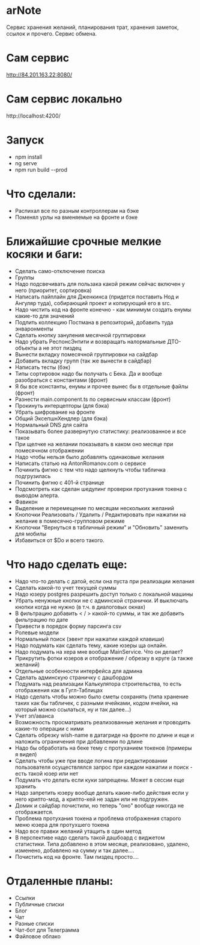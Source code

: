 # arNote
Сервис хранения желаний, планирования трат, хранения заметок, ссылок и прочего. Сервис обмена.

# Сам сервис
http://84.201.163.22:8080/

# Сам сервис локально
http://localhost:4200/

# Запуск 
- npm install
- ng serve
- npm run build --prod


# Что сделали:

* Распихал все по разным контроллерам на бэке
* Поменял урлы на вменяемые на фронте и бэке

# Ближайшие срочные мелкие косяки и баги:

* Сделать само-отключение поиска 
* Группы
* Надо подсвечивать для пользака какой режим сейчас включен у него (приоритет, сортировка)
* Написать пайплайн для Дженкинса (придется поставить Нод и Ангуляр туда), собирающий проект и копирующий его в src.
* Надо чистить код на фронте конечно - как минимум создать енумы какие-то для значений
* Подлить коллекцию Постмана в репозиторий, добавить туда энваронменты
* Сделать кнопку зануления месячной группировки
* Надо убрать РеспонсЭнтити и возвращать налормальные ДТО-объекты а не этот пиздец
* Вынести вкладку помесячной группировки на сайдбар
* Добавить вкладку групп (так же вынести в сайдбар)
* Написать тесты (бэк)
* Типы сортировок надо бы получать с Бека. Да и вообще разобраться  с константами (фронт)
* Я бы все константы, енумы и прочее вынес бы в отдельные файлы (фронт)
* Разнести main.component.ts по сервисным классам (фронт)
* Прокинуть интерцепторы (для бэка)
* Убрать шифрование на фронте
* Общий ЭксепшнХендлер (для бэка)
* Нормальный DNS для сайта
* Показывать более развернутую статистику: реализованное и все такое
* При щелчке на желании показывать в каком оно месяце при помесячном отображении
* Надо чтобы нельзя было добавлять одинаковые желания
* Написать статью на AntonRomanov.com о сервисе
* Починить фигню с тем что надо щелкнуть чтобы табличка подгрузилась
* Починить фигню с 401-й странице
* Подсмотреть как сделан шедулинг проверки протухания токена с выводом алерта.
* Фавикон
* Выделение и перемещение по месяцам нескольких желаний
* Кнопочки Реализовать / Удалить / Редактировать при нажатии на желание в помесячно-групповом режиме
* Кнопочки "Вернуться в табличный режим" и "Обновить" заменить для мобилы
* Избавиться от $Do и всего такого.


# Что надо сделать еще:

* Надо что-то делать с датой, если она пуста при реализации желания
* Сделать какой-то учет текущей суммы
* Надо юзеру postgres разрешить доступ только с локальной машины
* Убрать ненужные кнопки не с админской странички. И выключать кнопки когда не нужно (в т.ч. в диалоговых окнах)
* В фильтрацию добавить < / > какой-то суммы, и так же добавить фильтрацию по дате
* Привести в порядок форму парсинга csv
* Ролевые модели
* Нормальный поиск (эвент при нажатии каждой клавиши)
* Надо подумать как сделать тему, какие юзеры ща онлайн.
* Надо подумать на хера мне вообще MainService. Что он делает?
* Прикрутить фотки юзеров и отображение / обрезку в круге (а также желаний)
* Отдельные особенности интерфейса для админа
* Сделать админскую страничку с дашбордом
* Подумать над реализации Калькулятора строительства, то есть отображения как в Гугл-Таблицах
* Надо сделать чтобы можно было сметы сохранять (типа хранение таких как бы табличек, с разными ячейками, кодом ячейки, на который можно ссылаться, ну и так далее...)
* Учет зп/аванса
* Возможность просматривать реализованные желания и проводить какие-то операции с ними
* Сделать обрезку wish-name в датагриде на фронте по длине и еще и наложить ограничения при добавлении по длине
* Надо бы обработать на беке тему с протуханием токенов (примеры я видел)
* Сделать чтобы уже при вводе логина при редактировании пользователя осуществлялся запрос при каждом нажатии и поиск - есть такой юзер или нет
* Подумать что делать если куки запрещены. Может в сессии еще хранить
* Надо запретить юзеру вообще делать какие-либо действия если у него крипто-мод, а крипто-кей не задан или не подгружен.
* Домик и сайдбар почистили, но теперь "оно" вообще никогда не отображается.
* Проблема протухания токена и проблема отображения старого меню юзера для протухшего токена
* Надо все правки желаний утащить в один метод
* В перспективе надо сделать такой дашбоард с виджетом статистики. Типа добавлено в этом месяце, реализовано, удалено, изменено, добавлено на сумму и так далее....
* Почистить код на фронте. Там пиздец просто....

# Отдаленные планы:

* Ссылки
* Публичные списки
* Блог
* Чат
* Разные списки
* Чат-бот для Телеграмма
* Файловое облако





 

